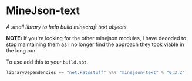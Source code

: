 # MineJson-text

*A small library to help build minecraft text objects.*

**NOTE:** If you're looking for the other minejson modules, I have decoded to stop maintaining them as I no longer find
the approach they took viable in the long run.

To use add this to your `build.sbt`.

```scala
libraryDependencies += "net.katsstuff" %%% "minejson-text" % "0.3.2"
```